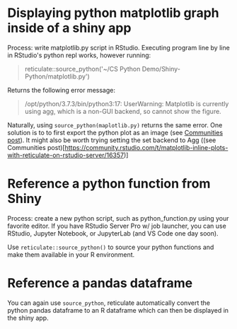 # Displaying python matplotlib graph inside of a shiny app
Process: write matplotlib.py script in RStudio. Executing program line by line in RStudio's python repl works, however running:

> reticulate::source_python('~/CS Python Demo/Shiny-Python/matplotlib.py')

Returns the following error message: 

> /opt/python/3.7.3/bin/python3:17: UserWarning: Matplotlib is currently using agg, which is a non-GUI backend, so cannot show the figure.

Naturally, using `source_python(maplotlib.py)` returns the same error. One solution is to to first export the python plot as an image (see [Communities post](https://community.rstudio.com/t/is-it-possible-to-plot-matplotlib-in-r-shiny-using-reticulate/28828/2)). It might also be worth trying setting the set backend to Agg ((see Communities post)[https://community.rstudio.com/t/matplotlib-inline-plots-with-reticulate-on-rstudio-server/16357)]

# Reference a python function from Shiny 
Process: create a new python script, such as python_function.py using your favorite editor. If you have RStudio Server Pro w/ job launcher, you can use RStudio, Jupyter Notebook, or JupyterLab (and VS Code one day soon).

Use `reticulate::source_python()` to source your python functions and make them available in your R environment.

# Reference a pandas dataframe
You can again use `source_python`, reticulate automatically convert the python pandas dataframe to an R dataframe which can then be displayed in the shiny app.